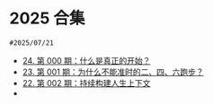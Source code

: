 
# 2025 合集

`#2025/07/21`

- [24. 第 000 期：什么是真正的开始？](/post/mtnd5a8k90.html)
- [23. 第 001 期：为什么不能准时的二、四、六跑步？](/post/op9otphswj.html)
- [22. 第 002 期：持续构建人生上下文](/post/ba0ihuuqgm.html)
- 
